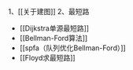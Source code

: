 1、[[关于建图]]
2、最短路
 - [[Dijkstra单源最短路]]
 - [[Bellman-Ford算法]]
 - [[spfa（队列优化Bellman-Ford）]]
 - [[Floyd求最短路]]